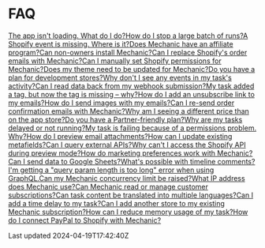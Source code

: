 # FAQ

[The app isn't loading. What do I do?](/faq/app-not-loading)[How do I stop a large batch of runs?](/faq/how-do-i-stop-a-large-batch-of-runs)[A Shopify event is missing. Where is it?](/faq/a-shopify-event-is-missing-where-is-it)[Does Mechanic have an affiliate program?](/faq/does-mechanic-have-an-affiliate-program)[Can non-owners install Mechanic?](/faq/can-non-owners-install-mechanic)[Can I replace Shopify's order emails with Mechanic?](/faq/can-i-replace-shopifys-order-emails-with-mechanic)[Can I manually set Shopify permissions for Mechanic?](/faq/can-i-manually-set-shopify-permissions-for-mechanic)[Does my theme need to be updated for Mechanic?](/faq/does-my-theme-need-to-be-updated-for-mechanic)[Do you have a plan for development stores?](/faq/do-you-have-a-plan-for-development-stores)[Why don't I see any events in my task's activity?](/faq/why-dont-i-see-any-events-in-my-tasks-activity)[Can I read data back from my webhook submission?](/faq/can-i-read-data-back-from-my-webhook-submission)[My task added a tag, but now the tag is missing – why?](/faq/my-task-added-a-tag-but-now-the-tag-is-missing-why)[How do I add an unsubscribe link to my emails?](/faq/how-do-i-add-an-unsubscribe-link-to-my-emails)[How do I send images with my emails?](/faq/how-do-i-send-images-with-my-emails)[Can I re-send order confirmation emails with Mechanic?](/faq/can-i-resend-order-confirmation-emails-with-mechanic)[Why am I seeing a different price than on the app store?](/faq/why-am-i-seeing-a-different-price-than-on-the-app-store)[Do you have a Partner-friendly plan?](/faq/do-you-have-a-partner-friendly-plan)[Why are my tasks delayed or not running?](/faq/why-are-my-tasks-delayed-or-not-running)[My task is failing because of a permissions problem. Why?](/faq/my-task-is-failing-because-of-a-permissions-problem)[How do I preview email attachments?](/faq/how-do-i-preview-email-attachments)[How can I update existing metafields?](/faq/how-can-i-update-existing-metafields)[Can I query external APIs?](/faq/can-i-query-external-apis)[Why can't I access the Shopify API during preview mode?](/faq/why-cant-i-access-the-shopify-api-during-preview-mode)[How do marketing preferences work with Mechanic?](/faq/how-do-marketing-preferences-work-with-mechanic)[Can I send data to Google Sheets?](/faq/can-i-send-data-to-google-sheets)[What's possible with timeline comments?](/faq/whats-possible-with-timeline-comments)[I'm getting a "query param length is too long" error when using GraphQL.](/faq/query-param-length-is-too-long)[Can my Mechanic concurrency limit be raised?](/faq/can-my-mechanic-concurrency-limit-be-raised)[What IP address does Mechanic use?](/faq/what-ip-address-does-mechanic-use)[Can Mechanic read or manage customer subscriptions?](/faq/can-mechanic-read-or-manage-customer-subscriptions)[Can task content be translated into multiple languages?](/faq/can-task-content-be-translated-into-multiple-languages)[Can I add a time delay to my task?](/faq/can-i-add-a-time-delay-to-my-task)[Can I add another store to my existing Mechanic subscription?](/faq/can-i-add-another-store-to-my-existing-mechanic-subscription)[How can I reduce memory usage of my task?](/faq/how-can-i-reduce-memory-usage-of-my-task)[How do I connect PayPal to Shopify with Mechanic?](/faq/how-do-i-connect-paypal-to-shopify-with-mechanic)

Last updated 2024-04-19T17:42:40Z